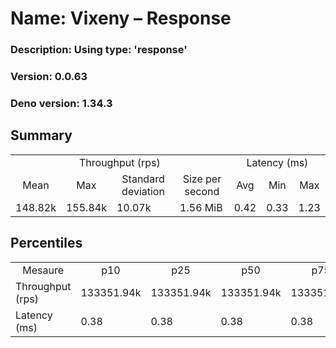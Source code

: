 # Name: Vixeny – Response 
  ### Description: Using type: 'response'
  ### Version: 0.0.63
  ### Deno version: 1.34.3

## Summary
<table>
<tr>
    <td align="center" colspan="4">Throughput (rps)</td>
    <td align="center" colspan="3">Latency (ms)</td>
</tr>
<tr>
    <td align="center">Mean</td>
    <td align="center">Max</td>
    <td align="center">Standard deviation</td>
    <td align="center">Size per second</td>
    <td align="center">Avg</td>
    <td align="center">Min</td>
    <td align="center">Max</td>
</tr>
<tr>
    <td>148.82k</td>
    <td>155.84k</td>
    <td>10.07k</td>
    <td>1.56 MiB</td>
    <td>0.42</td>
    <td>0.33</td>
    <td>1.23</td>
</tr>
</table>

## Percentiles

<table>
<tr>
  <td align="center">Mesaure</td>
  <td align="center">p10</td>
  <td align="center">p25</td>
  <td align="center">p50</td>
  <td align="center">p75</td>
  <td align="center">p90</td>
  <td align="center">p95</td>
  <td align="center">p99</td>
</tr>
<tr>
  <td>Throughput (rps)</td>
  <td>133351.94k</td>
  <td>133351.94k</td>
  <td>133351.94k</td>
  <td>133351.94k</td>
  <td>155837.12k</td>
  <td>155837.12k</td>
  <td>155837.12k</td>
</tr>
<tr>
  <td>Latency (ms)</td>
  <td>0.38</td>
  <td>0.38</td>
  <td>0.38</td>
  <td>0.38</td>
  <td>0.47</td>
  <td>0.51</td>
  <td>0.58</td>
</tr>
</table>
